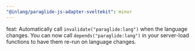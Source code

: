 ```yaml
---
"@inlang/paraglide-js-adapter-sveltekit": minor
---
```


feat: Automatically call `invalidate("paraglide:lang")` when the language changes. You can now call `depends("paraglide:lang")` in your server-load functions to have them re-run on language changes.
